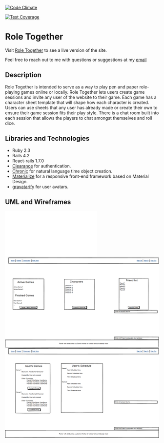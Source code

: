 [![Code Climate](https://codeclimate.com/github/DaneCarmichael/final-project/badges/gpa.svg)](https://codeclimate.com/github/DaneCarmichael/final-project)

[![Test Coverage](https://codeclimate.com/github/DaneCarmichael/final-project/badges/coverage.svg)](https://codeclimate.com/github/DaneCarmichael/final-project/coverage)

# Role Together
Visit [Role Together](www.roletogether.com) to see a live version of the site.

Feel free to reach out to me with questions or suggestions at my [email](mailto:carmichaeldane@gmail.com)

## Description
Role Together is intended to serve as a way to play pen and paper role-playing games online or locally. Role Together lets users create game sessions and invite any user of the website to their game. Each game has a character sheet template that will shape how each character is created. Users can use sheets that any user has already made or create their own to ensure their game session fits their play style. There is a chat room built into each session that allows the players to chat amongst themselves and roll dice.


## Libraries and Technologies
* Ruby 2.3
* Rails 4.2
* React-rails 1.7.0
* [Clearance](https://github.com/thoughtbot/clearance) for authentication.
* [Chronic](https://github.com/mojombo/chronic) for natural language time object creation.
* [Materialize](http://materializecss.com/) for a responsive front-end framework based on Material Design.
* [gravatarify](https://github.com/lwe/gravatarify) for user avatars.

## UML and Wireframes
![](./erd.pdf)
![](./doc/dashboard_desktop.png)
![](./doc/games_index_page.png)